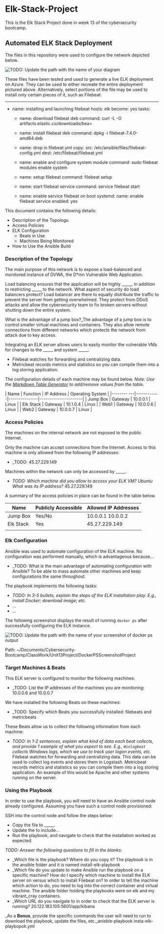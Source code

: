 # Elk-Stack-Project
This is the Elk Stack Project done in week 13 of the cybersecurity bootcamp.
## Automated ELK Stack Deployment

The files in this repository were used to configure the network depicted below.

![TODO: Update the path with the name of your diagram](Images/diagram_filename.png)

These files have been tested and used to generate a live ELK deployment on Azure. They can be used to either recreate the entire deployment pictured above. Alternatively, select portions of the file may be used to install only certain pieces of it, such as Filebeat.

---
  - name: installing and launching filebeat
    hosts: elk
    become: yes
    tasks:

      - name: download filebeat deb
        command: curl -L -O artifacts.elastic.co/downloads/bea>

      - name: install filebeat deb
        command: dpkg -i filebeat-7.4.0-amd64.deb

      - name: drop in filebeat.yml
        copy:
          src: /etc/ansible/files/filebeat-config.yml
          dest: /etc/filebeat/filebeat.yml

      - name: enable and configure system module
        command: sudo filebeat modules enable system

      - name: setup filebeat
        command: filebeat setup

      - name: start filebeat service
        command: service filebeat start

      - name: enable service filebeat on boot
        systemd:
          name: enable filebeat service
          enabled: yes

This document contains the following details:
- Description of the Topologu
- Access Policies
- ELK Configuration
  - Beats in Use
  - Machines Being Monitored
- How to Use the Ansible Build


### Description of the Topology

The main purpose of this network is to expose a load-balanced and monitored instance of DVWA, the D*mn Vulnerable Web Application.

Load balancing ensures that the application will be highly _____, in addition to restricting _____ to the network.
What aspect of security do load balancers protect? Load balancer are there to equally distribute the traffic to prevent the server from getting overwhelmed. They protect from DDoS attacks and allow the cybersecurity team to fix broken servers without shutting down the entire system. 

What is the advantage of a jump box?_The advantage of a jump box is to control smaller virtual machines and containers. They also allow remote connections from different networks which protects the network from attack due to key access.

Integrating an ELK server allows users to easily monitor the vulnerable VMs for changes to the _____ and system _____.
-  Filebeat watches for forwarding and centralizing data.
-  Metricbeat records metrics and statistics so you can compile them into a log storing application. 

The configuration details of each machine may be found below.
_Note: Use the [Markdown Table Generator](http://www.tablesgenerator.com/markdown_tables) to add/remove values from the table_.

| Name     | Function | IP Address | Operating System |
|-------- ---|------------|---------------|----------------------|
| Jump Box | Gateway | 10.0.0.1    |     Linux              |
| Elk Stack |  Gateway |  10.1.0.4   |     Linux              |
| Web1     |   Gateway  |  10.0.0.6   |     Linux              |
| Web2     |    Gateway  |  10.0.0.7  |     Linux              |

### Access Policies

The machines on the internal network are not exposed to the public Internet. 

Only the machine can accept connections from the Internet. Access to this machine is only allowed from the following IP addresses:
- _TODO: 45.27.229.149

Machines within the network can only be accessed by _____.
- _TODO: Which machine did you allow to access your ELK VM? Ubuntu What was its IP address?_ 45.27.229.149

A summary of the access policies in place can be found in the table below.

| Name     | Publicly Accessible | Allowed IP Addresses |
|----------|---------------------|----------------------|
| Jump Box | Yes/No              | 10.0.0.1 10.0.0.2    |
| Elk Stack  |             Yes        |     45.27.229.149                 |
|          |                     |                      |

### Elk Configuration

Ansible was used to automate configuration of the ELK machine. No configuration was performed manually, which is advantageous because...
- _TODO: What is the main advantage of automating configuration with Ansible? To be able to mass automate other machines and keep configurations the same throughout. 

The playbook implements the following tasks:
- _TODO: In 3-5 bullets, explain the steps of the ELK installation play. E.g., install Docker; download image; etc._
- ...
- ...

The following screenshot displays the result of running `docker ps` after successfully configuring the ELK instance.

![TODO: Update the path with the name of your screenshot of docker ps output](Images/docker_ps_output.png)

Path: ~/Documents/Cybersecurity-Bootcamp/ClassWork/Unit13Project/DockerPSScreenshotProject




### Target Machines & Beats
This ELK server is configured to monitor the following machines:
- _TODO: List the IP addresses of the machines you are monitoring: 10.0.0.6 and 10.0.0.7

We have installed the following Beats on these machines:
- _TODO: Specify which Beats you successfully installed: filebeats and metricbeats

These Beats allow us to collect the following information from each machine:
- _TODO: In 1-2 sentences, explain what kind of data each beat collects, and provide 1 example of what you expect to see. E.g., `Winlogbeat` collects Windows logs, which we use to track user logon events, etc._
Filebeat watches for forwarding and centralizing data. This data can be used to collect log events and stores them in Logstash. Metricbeat records metrics and statistics so you can compile them into a log storing application. An example of this would be Apache and other systems running on the server. 

### Using the Playbook
In order to use the playbook, you will need to have an Ansible control node already configured. Assuming you have such a control node provisioned: 

SSH into the control node and follow the steps below:
- Copy the file to _____.
- Update the  to include...
- Run the playbook, and navigate to check that the installation worked as expected.

_TODO: Answer the following questions to fill in the blanks:_
- _Which file is the playbook? Where do you copy it? The playbook is in the ansible folder and it is named install-elk-playbook
- _Which file do you update to make Ansible run the playbook on a specific machine? 
How do I specify which machine to install the ELK server on versus which to install Filebeat on? 
In order to tell the machine which action to do, you need to log into the correct container and virtual machine. The ansible folder holding the playbooks were on elk and my vibrant_cray containers. 
- _Which URL do you navigate to in order to check that the ELK server is running? 20.122.183.105:5601/app/kibana

_As a **Bonus**, provide the specific commands the user will need to run to download the playbook, update the files, etc._anisble-playbook insta-elk-playbopok.yml
